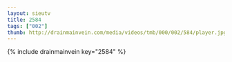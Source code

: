 ```yaml
--- 
layout: sieutv
title: 2584
tags: ["002"]
thumb: http://drainmainvein.com/media/videos/tmb/000/002/584/player.jpg
---
```

{% include drainmainvein key="2584" %} 
